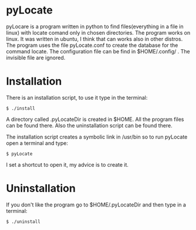 # pyLocate
pyLocare is a program written in python to find files(everything in a file in linux) with locate comand only in chosen directories.
The program works on linux. It was written in ubuntu, I think that can works also in other distros.
The program uses the file pyLocate.conf to create the database for the command locate.
The configuration file can be find in $HOME/.config/ .
The invisible file are ignored.

# Installation
There is an installation script, to use it type in the terminal:

	$ ./install

A directory called .pyLocateDir is created in $HOME. 
All the program files can be found there.
Also the uninstallation script can be found there.

The installation script creates a symbolic link in /usr/bin so to run pyLocate open a terminal and type:

	$ pyLocate
	

I set a shortcut to open it, my advice is to create it.




# Uninstallation
If you don't like the program go to $HOME/.pyLocateDir and then type in a terminal:

	$ ./uninstall
  
